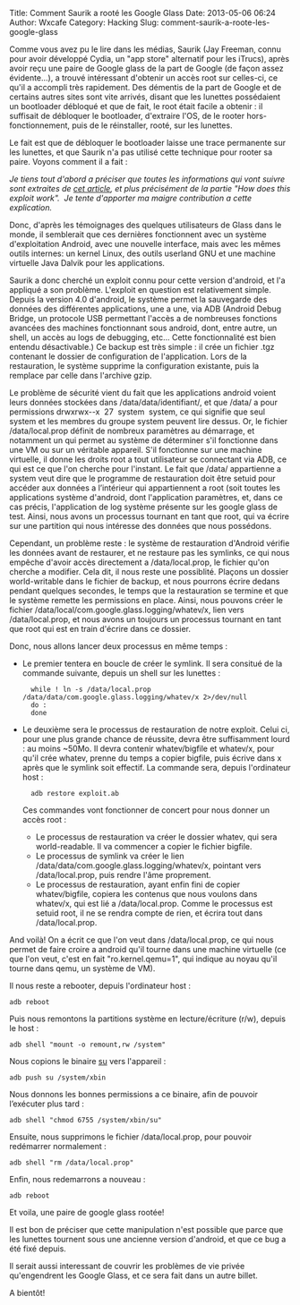 Title: Comment Saurik a rooté les Google Glass
Date: 2013-05-06 06:24
Author: Wxcafe
Category: Hacking
Slug: comment-saurik-a-roote-les-google-glass

Comme vous avez pu le lire dans les médias, Saurik (Jay Freeman, connu
pour avoir développé Cydia, un "app store" alternatif pour les iTrucs),
après avoir reçu une paire de Google glass de la part de Google (de
façon assez évidente...), a trouvé intéressant d'obtenir un accès root
sur celles-ci, ce qu'il a accompli très rapidement. Des démentis de la
part de Google et de certains autres sites sont vite arrivés, disant que
les lunettes possédaient un bootloader débloqué et que de fait, le root
était facile a obtenir : il suffisait de débloquer le bootloader,
d'extraire l'OS, de le rooter hors-fonctionnement, puis de le
réinstaller, rooté, sur les lunettes.

Le fait est que de débloquer le bootloader laisse une trace permanente
sur les lunettes, et que Saurik n'a pas utilisé cette technique pour
rooter sa paire. Voyons comment il a fait :

_Je tiens tout d'abord a préciser que toutes les informations qui vont
suivre sont extraites de [cet article][], et plus précisément de la
partie "How does this exploit work".  Je tente d'apporter ma maigre
contribution a cette explication._

Donc, d'après les témoignages des quelques utilisateurs de Glass dans le
monde, il semblerait que ces dernières fonctionnent avec un système
d'exploitation Android, avec une nouvelle interface, mais avec les mêmes
outils internes: un kernel Linux, des outils userland GNU et une machine
virtuelle Java Dalvik pour les applications.

Saurik a donc cherché un exploit connu pour cette version d'android, et
l'a appliqué a son problème. L'exploit en question est relativement
simple. Depuis la version 4.0 d'android, le système permet la sauvegarde
des données des différentes applications, une a une, via ADB (Android
Debug Bridge, un protocole USB permettant l'accès a de nombreuses
fonctions avancées des machines fonctionnant sous android, dont, entre
autre, un shell, un accès au logs de debugging, etc... Cette
fonctionnalité est bien entendu désactivable.) Ce backup est très simple : 
il crée un fichier .tgz contenant le dossier de configuration de
l'application. Lors de la restauration, le système supprime la
configuration existante, puis la remplace par celle dans l'archive gzip.

Le problème de sécurité vient du fait que les applications android
voient leurs données stockées dans /data/data/identifiant/, et que
/data/ a pour permissions drwxrwx--x  27  system  system, ce qui
signifie que seul system et les membres du groupe system peuvent lire
dessus. Or, le fichier /data/local.prop définit de nombreux paramètres
au démarrage, et notamment un qui permet au système de déterminer s'il
fonctionne dans une VM ou sur un véritable appareil. S'il fonctionne sur
une machine virtuelle, il donne les droits root a tout utilisateur se
connectant via ADB, ce qui est ce que l'on cherche pour l'instant. Le
fait que /data/ appartienne a system veut dire que le programme de
restauration doit être setuid pour accéder aux données a l’intérieur qui
appartiennent a root (soit toutes les applications système d'android,
dont l'application paramètres, et, dans ce cas précis, l'application de
log système présente sur les google glass de test. Ainsi, nous avons un
processus tournant en tant que root, qui va écrire sur une partition qui
nous intéresse des données que nous possédons.

Cependant, un problème reste : le système de restauration d'Android
vérifie les données avant de restaurer, et ne restaure pas les symlinks,
ce qui nous empêche d'avoir accès directement a /data/local.prop, le
fichier qu'on cherche a modifier. Cela dit, il nous reste une
possiblité. Plaçons un dossier world-writable dans le fichier de backup,
et nous pourrons écrire dedans pendant quelques secondes, le temps que
la restauration se termine et que le système remette les permissions en
place. Ainsi, nous pouvons créer le fichier
/data/local/com.google.glass.logging/whatev/x, lien vers
/data/local.prop, et nous avons un toujours un processus tournant en
tant que root qui est en train d'écrire dans ce dossier.

Donc, nous allons lancer deux processus en même temps :  

- Le premier tentera en boucle de créer le symlink. Il sera consitué de
	la commande suivante, depuis un shell sur les lunettes :

		while ! ln -s /data/local.prop /data/data/com.google.glass.logging/whatev/x 2>/dev/null
		do :
		done

- Le deuxième sera le processus de restauration de notre exploit. Celui
	ci, pour une plus grande chance de réussite, devra être suffisamment
	lourd : au moins \~50Mo. Il devra contenir whatev/bigfile et whatev/x,
	pour qu'il crée whatev, prenne du temps a copier bigfile, puis écrive
	dans x après que le symlink soit effectif. La commande sera, depuis
	l'ordinateur host :

		adb restore exploit.ab

	Ces commandes vont fonctionner de concert pour nous donner un accès root :  
	- Le processus de restauration va créer le dossier whatev, qui sera
		world-readable. Il va commencer a copier le fichier bigfile.  
	- Le processus de symlink va créer le lien
		/data/data/com.google.glass.logging/whatev/x, pointant vers
		/data/local.prop, puis rendre l'âme proprement.  
	- Le processus de restauration, ayant enfin fini de copier
		whatev/bigfile, copiera les contenus que nous voulons dans whatev/x, qui
		est lié a /data/local.prop. Comme le processus est setuid root, il ne se
		rendra compte de rien, et écrira tout dans /data/local.prop.

And voilà! On a écrit ce que l'on veut dans /data/local.prop, ce qui
nous permet de faire croire a android qu'il tourne dans une machine
virtuelle (ce que l'on veut, c'est en fait "ro.kernel.qemu=1", qui
indique au noyau qu'il tourne dans qemu, un système de VM).

Il nous reste a rebooter, depuis l'ordinateur host :

	adb reboot

Puis nous remontons la partitions système en lecture/écriture (r/w),
depuis le host :

	adb shell "mount -o remount,rw /system"

Nous copions le binaire [su][] vers l'appareil :

	adb push su /system/xbin

Nous donnons les bonnes permissions a ce binaire, afin de pouvoir
l’exécuter plus tard :

	adb shell "chmod 6755 /system/xbin/su"

Ensuite, nous supprimons le fichier /data/local.prop, pour pouvoir
redémarrer normalement :

	adb shell "rm /data/local.prop"

Enfin, nous redemarrons a nouveau :

	adb reboot

Et voila, une paire de google glass rootée!

Il est bon de préciser que cette manipulation n'est possible que parce
que les lunettes tournent sous une ancienne version d'android, et que ce
bug a été fixé depuis.

Il serait aussi interessant de couvrir les problèmes de vie privée
qu'engendrent les Google Glass, et ce sera fait dans un autre billet.

A bientôt!

  [cet article]: http://www.saurik.com/id/16
  [su]: https://data.wxcafe.net/uploads/android/glass/su

